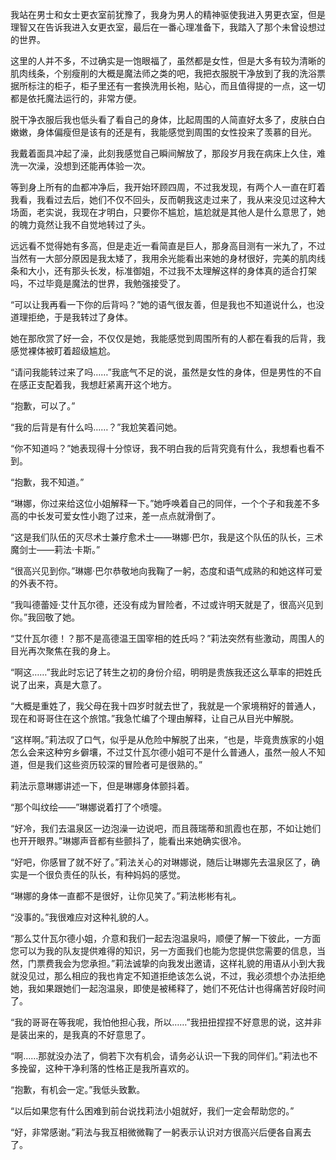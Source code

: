 我站在男士和女士更衣室前犹豫了，我身为男人的精神驱使我进入男更衣室，但是理智又在告诉我进入女更衣室，最后在一番心理准备下，我踏入了那个未曾设想过的世界。

这里的人并不多，不过确实是一饱眼福了，虽然都是女性，但是大多有较为清晰的肌肉线条，个别瘦削的大概是魔法师之类的吧，我把衣服脱干净放到了我的洗浴票据所标注的柜子，柜子里还有一套换洗用长袍，贴心，而且值得提的一点，这一切都是依托魔法运行的，非常方便。

脱干净衣服后我也低头看了看自己的身体，比起周围的人简直好太多了，皮肤白白嫩嫩，身体偏瘦但是该有的还是有，我能感觉到周围的女性投来了羡慕的目光。

我戴着面具冲起了澡，此刻我感觉自己瞬间解放了，那段岁月我在病床上久住，难洗一次澡，没想到还能再体验一次。

等到身上所有的血都冲净后，我开始环顾四周，不过我发现，有两个人一直在盯着我看，我看过去后，她们不仅不回头，反而朝我这走过来了，我从来没见过这种大场面，老实说，我现在才明白，只要你不尴尬，尴尬就是其他人是什么意思了，她的魄力竟然让我不自觉地转过了头。

远远看不觉得她有多高，但是走近一看简直是巨人，那身高目测有一米九了，不过当然有一大部分原因是我太矮了，我用余光能看出来她的身材很好，完美的肌肉线条和大小，还有那头长发，标准御姐，不过我不太理解这样的身体真的适合打架吗，不过毕竟是魔法的世界，我勉强接受了。

“可以让我再看一下你的后背吗？”她的语气很友善，但是我也不知道说什么，也没道理拒绝，于是我转过了身体。

她在那欣赏了好一会，不仅仅是她，我能感觉到周围所有的人都在看我的后背，我感觉裸体被盯着超级尴尬。

“请问我能转过来了吗……”我底气不足的说，虽然是女性的身体，但是男性的不自在感正支配着我，我想赶紧离开这个地方。

“抱歉，可以了。”

“我的后背是有什么吗……？”我尬笑着问她。

“你不知道吗？”她表现得十分惊讶，我不明白我的后背究竟有什么，我想看也看不到。

“抱歉，我不知道。”

“琳娜，你过来给这位小姐解释一下。”她呼唤着自己的同伴，一个个子和我差不多高的中长发可爱女性小跑了过来，差一点点就滑倒了。

“这是我们队伍的灭尽术士兼疗愈术士——琳娜·巴尔，我是这个队伍的队长，三术魔剑士——莉法·卡斯。”

“很高兴见到你。”琳娜·巴尔恭敬地向我鞠了一躬，态度和语气成熟的和她这样可爱的外表不符。

“我叫德蕾娅·艾什瓦尔德，还没有成为冒险者，不过或许明天就是了，很高兴见到你。”我回敬了她。

“艾什瓦尔德！？那不是高德温王国宰相的姓氏吗？”莉法突然有些激动，周围人的目光再次聚焦在我的身上。

“啊这……”我此时忘记了转生之初的身份介绍，明明是贵族我还这么草率的把姓氏说了出来，真是大意了。

“大概是重姓了，我父母在我十四岁时就去世了，我就是一个家境稍好的普通人，现在和哥哥住在这个旅馆。”我急忙编了个理由解释，让自己从目光中解脱。

“这样啊。”莉法叹了口气，似乎是从危险中解脱了出来，“也是，毕竟贵族家的小姐怎么会来这种穷乡僻壤，不过艾什瓦尔德小姐可不是什么普通人，虽然一般人不知道，但是我们这些资历较深的冒险者可是很熟的。”

莉法示意琳娜讲述一下，但是琳娜身体颤抖着。

“那个叫纹绘——”琳娜说着打了个喷嚏。

“好冷，我们去温泉区一边泡澡一边说吧，而且薇瑞蒂和凯霞也在那，不如让她们也开开眼界。”琳娜声音都有些颤抖了，能看出来她确实很冷。

“好吧，你感冒了就不好了。”莉法关心的对琳娜说，随后让琳娜先去温泉区了，确实是一个很负责任的队长，有种妈妈的感觉。

“琳娜的身体一直都不是很好，让你见笑了。”莉法彬彬有礼。

“没事的。”我很难应对这种礼貌的人。

“那么艾什瓦尔德小姐，介意和我们一起去泡温泉吗，顺便了解一下彼此，一方面您可以为我的队友提供难得的知识，另一方面我们也能为您提供您需要的信息，当然，门票费我会为您承担。”莉法诚挚的向我发出邀请，这样礼貌的用语从小到大我就没见过，那么相应的我也肯定不知道拒绝该怎么说，不过，我必须想个办法拒绝她，我如果跟她们一起泡温泉，即使是被稀释了，她们不死估计也得痛苦好段时间了。

“我的哥哥在等我呢，我怕他担心我，所以……”我扭扭捏捏不好意思的说，这并非是装出来的，是我真的不好意思了。

“啊……那就没办法了，倘若下次有机会，请务必认识一下我的同伴们。”莉法也不多挽留，这种干净利落的性格正是我所喜欢的。

“抱歉，有机会一定。”我低头致歉。

“以后如果您有什么困难到前台说找莉法小姐就好，我们一定会帮助您的。”

“好，非常感谢。”莉法与我互相微微鞠了一躬表示认识对方很高兴后便各自离去了。



